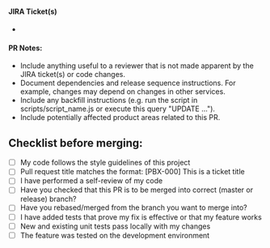 #### JIRA Ticket(s)
* <Insert a JIRA ticket here>
 
#### PR Notes:
<!-- Edit this section to provide useful information to reviewers. Suggested information includes but is not limited to the following: -->
* Include anything useful to a reviewer that is not made apparent by the JIRA ticket(s) or code changes.
* Document dependencies and release sequence instructions. For example, changes may depend on changes in other services.
* Include any backfill instructions (e.g. run the script in scripts/script_name.js or execute this query "UPDATE ...").
* Include potentially affected product areas related to this PR.

## Checklist before merging:

* [ ] My code follows the style guidelines of this project
* [ ] Pull request title matches the format: [PBX-000] This is a ticket title
* [ ] I have performed a self-review of my code
* [ ] Have you checked that this PR is to be merged into correct (master or release) branch?
* [ ] Have you rebased/merged from the branch you want to merge into?
* [ ] I have added tests that prove my fix is effective or that my feature works
* [ ] New and existing unit tests pass locally with my changes
* [ ] The feature was tested on the development environment
